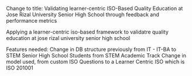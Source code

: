 Change to title: Validating learner-centric ISO-Based Quality Education at Jose Rizal University Senior High School through feedback and performance metrics

Applying a learner-centric iso-based framework to validatre  quality education at jose rizal university senior high school 

Features needed:
Change in DB structure previously from IT - IT-BA to STEM Senior High School Students from STEM Academic Track
Change in model used, from custom ISO Questions to a Learner Centric ISO which is ISO 201001
